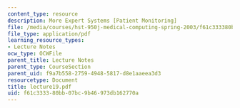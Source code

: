 ```yaml
---
content_type: resource
description: More Expert Systems [Patient Monitoring]
file: /media/courses/hst-950j-medical-computing-spring-2003/f61c333380bb07bc9b46973db162770a_lecture19.pdf
file_type: application/pdf
learning_resource_types:
- Lecture Notes
ocw_type: OCWFile
parent_title: Lecture Notes
parent_type: CourseSection
parent_uid: f9a7b558-2759-4948-5817-d8e1aaeea3d3
resourcetype: Document
title: lecture19.pdf
uid: f61c3333-80bb-07bc-9b46-973db162770a
---
```

